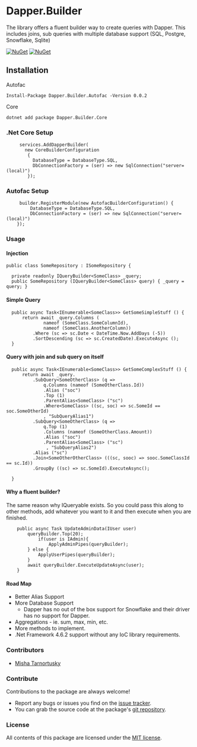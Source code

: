 # Dapper.Builder

The library offers a fluent builder way to create queries with Dapper.
This includes joins, sub queries with multiple database support (SQL, Postgre, Snowflake, Sqlite) 

[![NuGet](https://img.shields.io/nuget/v/Dapper.Builder.Autofac.svg)](https://www.nuget.org/packages/Dapper.Builder.Autofac)
[![NuGet](https://img.shields.io/nuget/v/Dapper.Builder.Core.svg)](https://www.nuget.org/packages/Dapper.Builder.Core)


## Installation

Autofac 

    Install-Package Dapper.Builder.Autofac -Version 0.0.2

Core 

    dotnet add package Dapper.Builder.Core

    
        
### .Net Core Setup


         services.AddDapperBuilder(
           new CoreBuilderConfiguration
            {
              DatabaseType = DatabaseType.SQL,
              DbConnectionFactory = (ser) => new SqlConnection("server=(local)")
            });
            

### Autofac Setup

         builder.RegisterModule(new AutofacBuilderConfiguration() {
             DatabaseType = DatabaseType.SQL,
             DbConnectionFactory = (ser) => new SqlConnection("server=(local)")
        });

        
### Usage 

#### Injection

    public class SomeRepository : ISomeRepository {

      private readonly IQueryBuilder<SomeClass> _query;
      public SomeRepository (IQueryBuilder<SomeClass> query) { _query = query; }


#### Simple Query
      public async Task<IEnumerable<SomeClass>> GetSomeSimpleStuff () {
          return await _query.Columns (
                  nameof (SomeClass.SomeColumnId),
                  nameof (SomeClass.AnotherColumn))
              .Where (sc => sc.Date < DateTime.Now.AddDays (-5))
              .SortDescending (sc => sc.CreatedDate).ExecuteAsync ();
      }
#### Query with join and sub query on itself
      public async Task<IEnumerable<SomeClass>> GetSomeComplexStuff () {
          return await _query.
              .SubQuery<SomeOtherClass> (q =>
                  q.Columns (nameof (SomeOtherClass.Id))
                  .Alias ("soc")
                  .Top (1)
                  .ParentAlias<SomeClass> ("sc")
                  .Where<SomeClass> ((sc, soc) => sc.SomeId == soc.SomeOtherId)
                  , "SubQueryAlias1")
              .SubQuery<SomeOtherClass> (q =>
                  q.Top (1)
                  .Columns (nameof (SomeOtherClass.Amount))
                  .Alias ("soc")
                  .ParentAlias<SomeClass> ("sc")
                   , "SubQueryAlias2")
              .Alias ("sc")
              .Join<SomeOtherOtherClass> (((sc, sooc) => sooc.SomeClassId == sc.Id))
              .GroupBy ((sc) => sc.SomeId).ExecuteAsync();

      }
      
#### Why a fluent builder?

The same reason why IQueryable exists. So you could pass this along to other methods, add whatever you want to it and then execute when you are finished.

        public async Task UpdateAdminData(IUser user)
            queryBuilder.Top(20);
                if(user is IAdmin){
                    ApplyAdminPipes(queryBuilder); 
            } else {
                ApplyUserPipes(queryBuilder);
            }
            await queryBuilder.ExecuteUpdateAsync(user);
        }
    
#### Road Map

* Better Alias Support
* More Database Support
	* Dapper has no out of the box support for Snowflake and their driver has no support for Dapper.
* Aggregations - ie. sum, max, min, etc.
* More methods to implement.
* .Net Framework 4.6.2 support without any IoC library requirements.

### Contributors

* [Misha Tarnortusky](https://github.com/misha130)


### Contribute

Contributions to the package are always welcome!

* Report any bugs or issues you find on the [issue tracker](https://github.com/misha130/Dapper.Builder/issues).
* You can grab the source code at the package's [git repository](https://github.com/misha130/Dapper.Builder).

### License

All contents of this package are licensed under the [MIT license](https://opensource.org/licenses/MIT).

